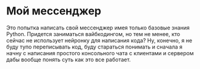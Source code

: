 # Мой мессенджер
Это попытка написать свой мессенджер имея только базовые знания Python. Придется заниматься вайбкодингом, но тем не менее, кто сейчас не использует нейронку для написания кода? Ну, конечно, я не буду тупо переписывать код, буду стараться понимать и сначала я начну с написания простого консольного чата с клиентами и сервером дабы вообще понять суть как это все работает.